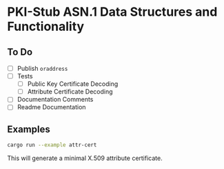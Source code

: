 # PKI-Stub ASN.1 Data Structures and Functionality

## To Do

- [ ] Publish `oraddress`
- [ ] Tests
  - [ ] Public Key Certificate Decoding
  - [ ] Attribute Certificate Decoding
- [ ] Documentation Comments
- [ ] Readme Documentation

## Examples

```bash
cargo run --example attr-cert
```

This will generate a minimal X.509 attribute certificate.
